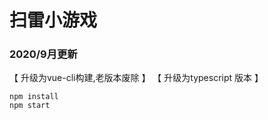 # 扫雷小游戏

### 2020/9月更新
【 升级为vue-cli构建,老版本废除 】
【 升级为typescript 版本 】

````
npm install
npm start
````
### 

